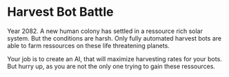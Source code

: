 # Harvest Bot Battle

Year 2082. A new human colony has settled in a ressource rich solar system. But the conditions are harsh. Only fully automated harvest bots are able to farm ressources on these life threatening planets.

Your job is to create an AI, that will maximize harvesting rates for your bots. But hurry up, as you are not the only one trying to gain these ressources.

